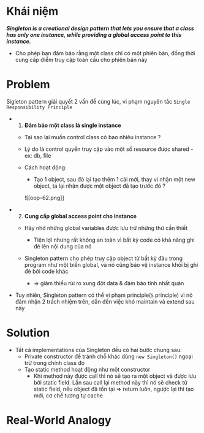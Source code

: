 
# Khái niệm

***Singleton is a creational design pattern that lets you ensure that a class has only one instance, while providing a global access point to this instance.***

- Cho phép bạn đảm bảo rằng một class chỉ có một phiên bản, đồng thời cung cấp điểm truy cập toàn cầu cho phiên bản này

# Problem

Sigleton pattern giải quyết 2 vấn đề cùng lúc, vi phạm nguyên tắc `Single Responsibility Principle`

- 1. **Đảm bảo một class là single instance**
	- Tại sao lại muốn control class có bao nhiêu instance ?
	- Lý do là control quyền truy cập vào một số resource được shared - ex: db, file
	
	- Cách hoạt động: 
		- Tạo 1 object, sau đó lại tạo thêm 1 cái mới, thay vì nhận một new object, ta lại nhận được một object đã tạo trước đó ?

		![[oop-62.png]]


- 2. **Cung cấp global access point cho instance**
	- Hãy nhớ những global variables được lưu trữ những thứ cần thiết
		- Tiện lợi nhưng rất không an toàn vì bất kỳ code có khả năng ghi đè lên nội dung của nó
	
	- Singleton pattern cho phép truy cập object từ bất kỳ đâu trong program như một biến global, và nó cũng bảo vệ instance khỏi bị ghi đè bởi code khác
		- => giảm thiểu rủi ro xung đột data & đảm bảo tính nhất quán

- Tuy nhiên, Singleton pattern có thể vi phạm principle(`S` principle) vì nó đảm nhận 2 trách nhiệm trên,  dẫn đến việc khó maintain và extend sau này

# Solution

- Tất cả implementations của Singleton đều có hai bước chung sau:
	- Private constructor để tránh chỗ khác dùng `new Singleton()` ngoại trừ trong chính class đó
	- Tạo static method hoạt động như một constructor
		- Khi method này được call thì nó sẽ tạo ra một object và được lưu bởi static field. Lần sau call lại method này thì nó sẽ check từ static field, nếu object đã tồn tại => return luôn, ngược lại thì tạo mới, cơ chế tương tự cache

# Real-World Analogy


	
		